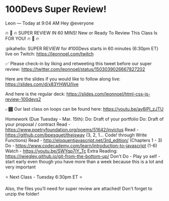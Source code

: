 # 100Devs Super Review!

Leon — Today at 9:04 AM
Hey @everyone

🔥 🎉 🔥 SUPER REVIEW IN 60 MINS! New or Ready To Review This Class Is FOR YOU! 🔥 🎉 🔥 

:pikahello:  SUPER REVIEW for #100Devs starts in 60 minutes (6:30pm ET) live on Twitch: https://leonnoel.com/twitch


✅ Please check-in by liking and retweeting this tweet before our super review: https://twitter.com/leonnoel/status/1503039026667827202


Here are the slides if you would like to follow along live: https://slides.com/d/x83YHWU/live

And here is the regular deck: https://slides.com/leonnoel/html-css-js-review-100devs2


👉🏾  Our last class on loops can be found here: https://youtu.be/av6iPI_zJTU


Homework (Due Tuesday - Mar. 15th):
Do: Draft of your portfolio
Do: Draft of your proposal / contract
Read - https://www.poetryfoundation.org/poems/51642/invictus
Read - https://github.com/bpesquet/thejsway (3, 2, 1... Code! through Write Functions)
Read - http://eloquentjavascript.net/3rd_edition/ (Chapters 1 - 3)
Do - https://www.codecademy.com/learn/introduction-to-javascript (1-6)
Watch - https://youtu.be/SWYqp7iY_Tc
Extra Reading: https://jwiegley.github.io/git-from-the-bottom-up/
Don't Do - Play yo self - start early even though you have more than a week because this is a lot and very important

⭐ Next Class - Tuesday 6:30pm ET ⭐

Also, the files you’ll need for super review are attached! Don't forget to unzip the folder!



